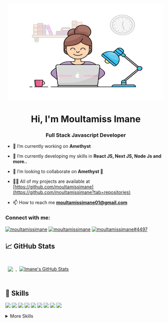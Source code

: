 <p align="center" style="margin:0.5rem; borderRadius:20rem">
<img width="800" height="300"  src="https://github.com/moultamissimane/moultamissimane/blob/main/0_PXf5ge7QCN9Ga_CL.gif" />
</p>

<h1 align="center">Hi, I'm Moultamiss Imane</h1>
<h3 align="center">Full Stack Javascript Developer</h3>

- 🔭 I’m currently working on **Amethyst**

- 🌱 I’m currently developing my skills in **React JS, Next JS, Node Js and more..**

- 👯 I’m looking to collaborate on **Amethyst 🔮**

- 👨‍💻 All of my projects are available at [https://github.com/moultamissimane](https://github.com/moultamissimane?tab=repositories)

- 📫 How to reach me **moultamissimane01@gmail.com**





<h3 align="left">Connect with me:</h3>
<p align="left">
<a href="https://linkedin.com/in/moultamissimane" target="blank"><img align="center" src="https://raw.githubusercontent.com/rahuldkjain/github-profile-readme-generator/master/src/images/icons/Social/linked-in-alt.svg" alt="moultamissimane" height="30" width="40" /></a>
<a href="https://instagram.com/moultamissimane" target="blank"><img align="center" src="https://raw.githubusercontent.com/rahuldkjain/github-profile-readme-generator/master/src/images/icons/Social/instagram.svg" alt="moultamissimane" height="30" width="40" /></a>
<a href="https://discord.gg/moultamissimane#4497" target="blank"><img align="center" src="https://raw.githubusercontent.com/rahuldkjain/github-profile-readme-generator/master/src/images/icons/Social/discord.svg" alt="moultamissimane#4497" height="30" width="40" /></a>
</p>


## &#x1f4c8; GitHub Stats
<br>

<a href="https://github.com/moultamissimane">
  <img align="center" style="margin:0.5rem" src="https://github-readme-stats.vercel.app/api/top-langs/?username=moultamissimane&hide=html,css&title_color=006AFF&text_color=417E87&icon_color=0579C3&bg_color=ffffff00" />
</a>

<a href="https://github.com/moultamissimane">
  <img align="center" style="margin:0.5rem" src="https://github-readme-stats.vercel.app/api?username=moultamissimane&show_icons=true&line_height=27&count_private=true&title_color=006AFF&text_color=417E87&icon_color=0579C3&bg_color=ffffff00" alt="Imane's GitHub Stats" />
</a>

<br>
<br>

## 💼 Skills

![](https://img.shields.io/badge/Code-Ionic-informational?style=flat&logo=ionic&logoColor=white&color=4AB197)
![](https://img.shields.io/badge/Code-React-informational?style=flat&logo=react&logoColor=white&color=4AB197)
![](https://img.shields.io/badge/Code-Redux-informational?style=flat&logo=Redux&logoColor=white&color=4AB197)
![](https://img.shields.io/badge/Code-JavaScript-informational?style=flat&logo=JavaScript&logoColor=white&color=4AB197)
![](https://img.shields.io/badge/Code-TypeScript-informational?style=flat&logo=TypeScript&logoColor=white&color=4AB197)
![](https://img.shields.io/badge/Code-SwiftUI-informational?style=flat&logo=swift&logoColor=white&color=4AB197)
![](https://img.shields.io/badge/Code-MongoDB-informational?style=flat&logo=MongoDB&logoColor=white&color=4AB197)
![](https://img.shields.io/badge/Code-MySQL-informational?style=flat&logo=MySQL&logoColor=white&color=4AB197)
![](https://img.shields.io/badge/Code-NodeJS-informational?style=flat&logo=nodejs&logoColor=white&color=4AB197)

<details>
<summary>More Skills</summary>
<br>

![](https://img.shields.io/badge/Style-CSS-informational?style=flat&logo=css3&logoColor=white&color=4AB197)
![](https://img.shields.io/badge/Style-Tailwind-informational?style=flat&logo=Tailwind-CSS&logoColor=white&color=4AB197)
![](https://img.shields.io/badge/Style-Sass-informational?style=flat&logo=Sass&logoColor=white&color=4AB197)

<br>

![](https://img.shields.io/badge/Test-Jest-informational?style=flat&logo=jest&logoColor=white&color=4AB197)

<br>

![](https://img.shields.io/badge/Tools-Docker-informational?style=flat&logo=docker&logoColor=white&color=4AB197)
![](https://img.shields.io/badge/Tools-Netlify-informational?style=flat&logo=netlify&logoColor=white&color=4AB197)
![](https://img.shields.io/badge/Tools-Actions-informational?style=flat&logo=github-actions&logoColor=white&color=4AB197)
![](https://img.shields.io/badge/Tools-NPM-informational?style=flat&logo=npm&logoColor=white&color=4AB197)
![](https://img.shields.io/badge/Tools-Postman-informational?style=flat&logo=Postman&logoColor=white&color=4AB197)
![](https://img.shields.io/badge/Tools-AdobeXD-informational?style=flat&logo=Adobe-XD&logoColor=white&color=4AB197)
![](https://img.shields.io/badge/Tools-Figma-informational?style=flat&logo=Figma&logoColor=white&color=4AB197)
![](https://img.shields.io/badge/Tools-GitHub-informational?style=flat&logo=GitHub&logoColor=white&color=4AB197)
![](https://img.shields.io/badge/Tools-GitLab-informational?style=flat&logo=GitLab&logoColor=white&color=4AB197)
![](https://img.shields.io/badge/Tools-Bitbucket-informational?style=flat&logo=Bitbucket&logoColor=white&color=4AB197)
![](https://img.shields.io/badge/Tools-Jira-informational?style=flat&logo=Jira-Software&logoColor=white&color=4AB197)

</details>

<br>
